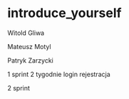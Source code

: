 # introduce_yourself
Witold Gliwa

Mateusz Motyl

Patryk Zarzycki

1 sprint 2 tygodnie login rejestracja

2 sprint 
